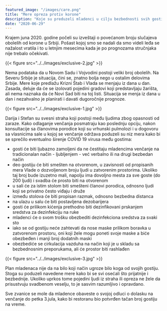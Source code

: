 ```yaml
---
featured_image: "/images/care.png"
title: "Mere opreza protiv korone"
description: "Koje su preduzeli mladenci u cilju bezbednosti svih gostiju"
date: "2020-06-29"
---
```


 Krajem juna 2020. godine počeli su izveštaji o povećanom broju slučajeva obolelih od korone u Srbiji. 
 Pošast kojoj smo se nadali da smo videli leđa se nažalost vratila i to u letnjim mesecima 
 kada je po prognozama stručnjaka nije trebalo očekivati. 


{{< figure src="../../images/exclusive-2.jpg" >}}

 Nema podataka da u Novom Sadu i Vojvodini postoji veliki broj obolelih. Na Severu Srbije je situacija, čini se, znatno bolja nego u ostalim delovima Srbije. 
 Mere koje predlažu Krizni Štab i Vlada se menjaju iz dana u dan. Zasada, deluje da će se izolovati pojedini gradovi koji predstavljaju žarišta, ali nema naznaka da će Novi Sad biti na toj listi.
 Situacija se menja iz dana u dan i nezahvalno je planirati i davati dugoročnije prognoze.

{{< figure src="../../images/exclusive-1.jpg" >}}

 Darija i Stefan su svesni straha koji postoji među ljudima zbog opasnosti od zaraze. Kako odlaganje venčanja posmatraju kao poslednju opciju, 
 nakon konsultacije sa članovima porodice koji su vrhunski pulmolozi i u dogovoru sa vlasnicima sale u kojoj se venčanje održava poduzeli su niz mera kako bi se sprečilo
 eventualno širenje COVID 19 virusa među gostima:


 - gosti će biti ljubazno zamoljeni da ne čestitaju mladencima venčanje na tradicionalan način - ljubljenjem - već verbalno ili na drugi bezbedan način
 - deo gostiju će biti smešten na otvorenom, u zavisnosti od propisanih mera Vlade o dozvoljenom broju ljudi u zatvorenim prostorima. Ukoliko taj broj bude izuzetno mali, 
 napolju ima dovoljno mesta za sve goste (do 200 ljudi) i svadba će prosto biti na otvorenom
 - u sali će za istim stolom biti smešteni članovi porodica, odnosno ljudi koji se privatno često viđaju i druže
 - između stolova će biti propisan razmak, odnosno bezbedna distanca
 - na ulazu u salu će biti postavljena dezobarijera
 - gosti će prilikom kićenja prethodno biti dezinfikovani prskanjem sredstva za dezinfekciju na ruke
 - mladenci će o svom trošku obezbediti dezinfekciona sredstva za svaki sto
 - iako se od gostiju neće zahtevati da nose maske prilikom boravka u zatvorenom prostoru, oni koji žele mogu poneti svoje maske a biće obezbeđen i manji broj dodatnih maski
 - obezbediće se cirkulacija vazduha na način koji je u skladu sa bezbednosnim preporukama, ali će prostor biti rashlađen

{{< figure src="../../images/exclusive-3.jpg"  >}}

 Plan mladenaca nije da na bilo koji način ugroze bilo koga od svojih gostiju. Stoga su poduzeli navedene mere kako bi se svi osećali što prijatnije i bezbednije.
 Ukoliko uprkos tome pojedini ljudi iz straha ili opreza ne žele da prisustvuju svadbenom veselju, to je sasvim razumljivo i opravdano.
 
 Sve zvanice se mole da mladence obaveste o svojoj odluci o dolasku na venčanje do petka 3.jula, kako bi restoranu bio potvrđen tačan broj gostiju na vreme. 
